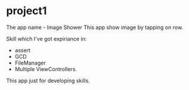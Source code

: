 # project1
The app name - Image Shower
This app show image by tapping on row.

Skill which I've got expiriance in: 
- assert
- GCD
- FileManager
- Multiple ViewControllers.

This app just for developing skills.

